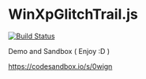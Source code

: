 # WinXpGlitchTrail.js
[![Build Status](https://travis-ci.com/Super-Chama/WinXpGlitchTrail.js.svg?branch=main)](https://travis-ci.com/Super-Chama/WinXpGlitchTrail.js)


Demo and Sandbox ( Enjoy :D )

https://codesandbox.io/s/0wign


